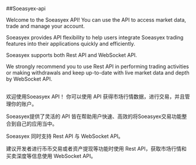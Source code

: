 ﻿##Soeasyex-api

Welcome to the Soeasyex API! You can use the API to access market data, trade and manage your account.

Soeasyex provides API flexibility to help users integrate Soeasyex trading features into their applications quickly and efficiently.

Soeasyex supports both Rest API and WebSocket API.

We strongly recommend you to use Rest API in performing trading activities or making withdrawals and keep up-to-date with live market data and depth by WebSocket API.

##

欢迎使用Soeasyex API！ 你可以使用 API 获得市场行情数据，进行交易，并且管理你的账户。

Soeasyex提供了灵活的 API 皆在帮助用户快速、高效的将Soeasyex交易功能整合到自己的应用当中。

Soeasyex 同时支持 Rest API 与 WebSocket API。

建议开发者进行币币交易或者资产提现等功能时使用 Rest API，获取市场行情和买卖深度等信息使用 WebSocket API。
